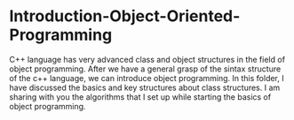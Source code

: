 # Introduction-Object-Oriented-Programming
C++ language has very advanced class and object structures in the field of object programming. After we have a general grasp of the sintax structure of the c++ language, we can introduce object programming. In this folder, I have discussed the basics and key structures about class structures. I am sharing with you the algorithms that I set up while starting the basics of object programming.
